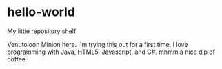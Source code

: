 # hello-world
My little repository shelf

Venutoloon Minion here. I'm trying this out for a first time. I love programming with Java, HTML5, Javascript, and C#. mhmm a nice dip of coffee.
